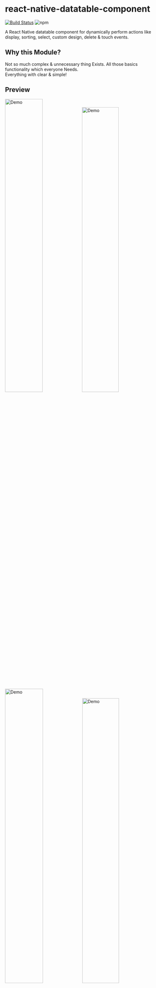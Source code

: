 # react-native-datatable-component
[![Build Status](https://travis-ci.org/joemccann/dillinger.svg?branch=master)](https://travis-ci.org/joemccann/dillinger) ![npm](https://img.shields.io/npm/v/react-native-datatable-component) 

A React Native datatable component for dynamically perform actions like display, sorting, select, custom design, delete & touch events.

## Why this Module? 

Not so much complex & unnecessary thing Exists. All those basics functionality which everyone Needs. <br>Everything with clear & simple!

## Preview

<p float="left">
<img src="https://i.imgur.com/7kKsfyp.jpg" width="49.7%"  alt="Demo">
<img src="https://i.imgur.com/VQuafzz.jpg" width="49%"  alt="Demo">
<img src="https://i.imgur.com/Uk4iNnl.jpg" width="49.8%"  alt="Demo">
<img src="https://i.imgur.com/uXtuxyE.jpg" width="49%"  alt="Demo">
</p>
<a href="https://www.buymeacoffee.com/mrafehatique" target="_blank"><img src="https://www.buymeacoffee.com/assets/img/custom_images/orange_img.png" alt="Buy Me A Coffee" style="height: 41px !important;width: 174px !important;box-shadow: 0px 3px 2px 0px rgba(190, 190, 190, 0.5) !important;-webkit-box-shadow: 0px 3px 2px 0px rgba(190, 190, 190, 0.5) !important;" ></a>

## Installation

As this module depends on nothing means `no dependency require` so, just 1 below step require to install it.

```sh
npm install react-native-datatable-component
```

or

```sh
yarn add react-native-datatable-component
```

## Usage

```js
import DataTable from 'react-native-datatable-component';
```

```js

import React from 'react';
import DataTable, { COL_TYPES } from 'react-native-datatable-component';

const SomeComponent = props => {
    return (
        <DataTable
            data={[ 
                { name: 'Muhammad Rafeh', age: 21, gender: 'male' },
                { name: 'Muhammad Akif', age: 22, gender: 'male' },
                { name: 'Muhammad Umar', age: 21, gender: 'male' },
                { name: 'Amna Shakeel', age: 22, gender: 'female' },
                { name: 'Muhammad Ammar', age: 20, gender: 'male' },
                { name: 'Muhammad Moiz', age: 13, gender: 'male' }
            ]} // list of objects
            colNames={['name', 'age', 'gender']} //List of Strings
            colSettings={[
              { name: 'name', type: COL_TYPES.STRING, width: '40%' }, 
              { name: 'age', type: COL_TYPES.INT, width: '30%' }, 
              {name: 'gender', type: COL_TYPES.STRING, width: '30%'}
            ]}//List of Objects
            noOfPages={2} //number
            backgroundColor={'rgba(23,2,4,0.2)'} //Table Background Color
            headerLabelStyle={{ color: 'grey', fontSize: 12 }} //Text Style Works
        />
    );
}

export default SomeComponent;

```

## Flexibility
You can easily control it's width by wrapping it with View

```js

<View style={{width: '80%', alignSelf: 'center'}}> //margin: 20}
  <DataTable {...props} />
</View>

//All These Properties Works on DataTable from it's parent View
//width, alignSelf, margin, padding

```

## ScrollView: Want to Scroll Data?
You can scroll datatable Rows by wrapping it with view and with mentioning height

```js

<View style={{margin: 20, height: 300}}> // Give height whatever you want
  <DataTable {...props} />
</View>

// If you dont mention height then it will only scroll when data was going off the screen
// But it's recommended to give height!!!

```

## Props

DataTable component accepts following props.

Name | Type| Default | Is Require 
--- | --- | --- | ---
data | [] of {} | - | Yes 
colNames | [] of Strings | - | Yes 
colSettings | [] of {} | - | No
noOfPages | Number | 2 | No
onRowSelect | Func | - | No
backgroundColor | string, rgba, hex | '#e4edec' | No
doSort | boolean | true | No
headerLabelStyle | {} of Text Style | - | No

## Constants

```js

  import DataTable, {COL_TYPES} from 'react-native-datatable-component';

  // Values
  // COL_TYPES.INT
  // COL_TYPES.STRING
  // COL_TYPES.CHECK_BOX

  //Below You will learn how to use constants while doing colSettings.

```

## Props Explanation

`Data` *List of Objects*

Data must be List of Objects where each object will represent a Row Object's Key will be the Name of Column & value will be your Data.

```js
  
  //List of Objects
  [{ nameOfCol: 'Your Data' }, ...]
  
  //For Example
  data={[ {studentName: 'Akif', age: 19}, {studentName: 'Ammar', age: 20}, ... ]}
  
```
  
> In above case studentName & age is Names of Column & Values are data in that Column.

- Special Objects Key

1. doHighlight

*If you want to highlight Any Row then do this*

```js
  
  {..., doHighlight: 'default'} // To use Component's default Highlight Color
  {..., doHighlight: 'green'} // Any Color Name
  {..., doHighlight: 'rgb(255,233,22)'} // Accepts RGB
  {..., doHighlight: 'rgb(255,233,22, 0.6)'} // Accepts RGBA
  {..., doHighlight: { backgroundColor: 'RGB/HEX/COLOR Name', textColor: 'RGB/HEX/COLOR Name' }} // Pass object if you want to change Text Color.
  
```


`colNames` *List of Strings*

By Default DataTable shows columns which mentions in colNames & pick up Columns Data/Value from the Data prop.

```js
  
  //List of Strings
  ['studentName', 'age']
  
  //Note
  //Data prop have Object keys same/match the strings Above.  
  
```

`colSettings` *List of Objects*

Below is the shape of Objects.

```js

//Object Shape
{
      name: 'name Of Column Here', // String will be the Column Name
      type: COL_TYPES.STRING | COL_TYPES.CHECK_BOX | COL_TYPES.INT, // INT || STRING
      width: '40%' // This is the width, column will take out of 100%
}
        
```

`noOfPages` *Number*

How Many Pages/Sections You want in DataTable!!!

`onRowSelect` *Function*

DataTable passes full row in Object in which colName's value will change according to check press! 

```js
     
import DataTable, {COL_TYPES} from 'react-native-datatable-component';
    
const SomeCom = () => {

     //You can pass COL_TYPES.CHECK_BOX Column's value in true/false, by default it will be false means checkBox will be uncheck!
     
     const data = [
           { menu: 'Chicken Biryani', select: false }, //If user select this row then this whole object will return to you with select true in this case
           { menu: 'Chiken koofta', select: true },
           { menu: 'Chicken sharwma', select: false }
     ]
     
     const nameOfCols = ['menu', 'select'];
     
     return(
          <DataTable
               onRowSelect={(row) => {console.log('ROW => ',row)}}
               data={data}
               colNames={nameOfCols}
               colSettings={[{name: 'select', type: COL_TYPES.CHECK_BOX}]}
          />
     )
}

export default SomeCom;

```

## In Development

We are developing the rest of Functionality! Soon we made the release!

## For Future Issues & Contributions

Any one can Contribute & in case of any issue, open the issue Forum!

